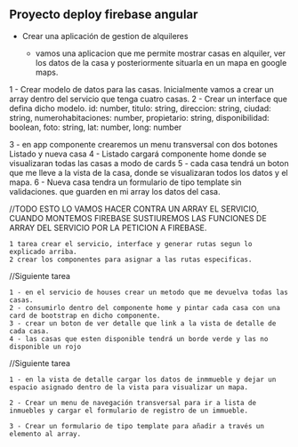 ## Proyecto deploy firebase angular

  - Crear una aplicación de gestion de alquileres

      - vamos una aplicacion que me permite mostrar casas en alquiler, ver los datos de la casa y posteriormente situarla en un mapa en google maps.
  
  1 - Crear modelo de datos para las casas. Inicialmente vamos a crear un array dentro del servicio que tenga cuatro casas.
  2 - Crear un interface que defina dicho modelo.
              id: number, titulo: string, direccion: string, ciudad: string, numerohabitaciones: number, propietario: string, disponibilidad: boolean, foto: string, lat: number, long: number

  3 - en app componente crearemos un menu transversal con dos botones Listado y nueva casa
  4 - Listado cargará componente home donde se visualizaran todas las casas a modo de cards
  5 - cada casa tendrá un boton que me lleve a la vista de la casa, donde se visualizaran todos los datos y el mapa.
  6 - Nueva casa tendra un formulario de tipo template sin validaciones. que guarden en mi array los datos del casa. 

 //TODO ESTO LO VAMOS HACER CONTRA UN ARRAY EL SERVICIO, CUANDO MONTEMOS FIREBASE SUSTIUREMOS LAS FUNCIONES DE ARRAY DEL SERVICIO POR LA PETICION A FIREBASE.

    1 tarea crear el servicio, interface y generar rutas segun lo explicado arriba.
    2 crear los componentes para asignar a las rutas especificas.

    
//Siguiente tarea

    1 - en el servicio de houses crear un metodo que me devuelva todas las casas.
    2 - consumirlo dentro del componente home y pintar cada casa con una card de bootstrap en dicho componente.
    3 - crear un boton de ver detalle que link a la vista de detalle de cada casa.
    4 - las casas que esten disponible tendrá un borde verde y las no disponible un rojo


//Siguiente tarea

    1 - en la vista de detalle cargar los datos de inmmueble y dejar un espacio asignado dentro de la vista para visualizar un mapa.

    2 - Crear un menu de navegación transversal para ir a lista de inmuebles y cargar el formulario de registro de un immueble.

    3 - Crear un formulario de tipo template para añadir a través un elemento al array.

    

